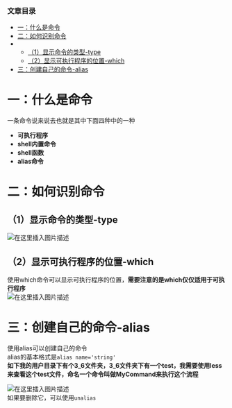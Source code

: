  

### 文章目录

- [一：什么是命令](#_1)
- [二：如何识别命令](#_10)
- - [（1）显示命令的类型-type](#1type_11)
  - [（2）显示可执行程序的位置-which](#2which_13)
- [三：创建自己的命令-alias](#alias_16)

# 一：什么是命令

一条命令说来说去也就是其中下面四种中的一种

- **可执行程序**
- **shell内置命令**
- **shell函数**
- **alias命令**

# 二：如何识别命令

## （1）显示命令的类型-type

![在这里插入图片描述](https://ziquyun.com/main/csdn/img?url=https%3A%2F%2Fimg-blog.csdnimg.cn%2F20210306230233266.png%3Fx-oss-process%3Dimage%2Fwatermark%2Ctype_ZmFuZ3poZW5naGVpdGk%2Cshadow_10%2Ctext_aHR0cHM6Ly9ibG9nLmNzZG4ubmV0L3FxXzM5MTgzMDM0%2Csize_16%2Ccolor_FFFFFF%2Ct_70&rfUrl=https%3A%2F%2Fzhangxing-tech.blog.csdn.net%2Farticle%2Fdetails%2F114461945)

## （2）显示可执行程序的位置-which

使用which命令可以显示可执行程序的位置，**需要注意的是which仅仅适用于可执行程序**  
![在这里插入图片描述](https://ziquyun.com/main/csdn/img?url=https%3A%2F%2Fimg-blog.csdnimg.cn%2F20210306230859510.png%3Fx-oss-process%3Dimage%2Fwatermark%2Ctype_ZmFuZ3poZW5naGVpdGk%2Cshadow_10%2Ctext_aHR0cHM6Ly9ibG9nLmNzZG4ubmV0L3FxXzM5MTgzMDM0%2Csize_16%2Ccolor_FFFFFF%2Ct_70&rfUrl=https%3A%2F%2Fzhangxing-tech.blog.csdn.net%2Farticle%2Fdetails%2F114461945)

# 三：创建自己的命令-alias

使用alias可以创建自己的命令  
alias的基本格式是`alias name='string'`  
**如下我的用户目录下有个3\_6文件夹，3\_6文件夹下有一个test，我需要使用less来查看这个test文件，命名一个命令叫做MyCommand来执行这个流程**

![在这里插入图片描述](https://ziquyun.com/main/csdn/img?url=https%3A%2F%2Fimg-blog.csdnimg.cn%2F20210306232542151.png%3Fx-oss-process%3Dimage%2Fwatermark%2Ctype_ZmFuZ3poZW5naGVpdGk%2Cshadow_10%2Ctext_aHR0cHM6Ly9ibG9nLmNzZG4ubmV0L3FxXzM5MTgzMDM0%2Csize_16%2Ccolor_FFFFFF%2Ct_70&rfUrl=https%3A%2F%2Fzhangxing-tech.blog.csdn.net%2Farticle%2Fdetails%2F114461945)  
如果要删除它，可以使用`unalias`